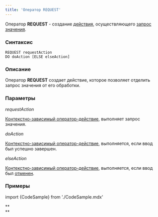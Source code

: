 ```yaml
---
title: 'Оператор REQUEST'
---
```


Оператор **REQUEST** - создание [действия](Действия.md), осуществляющего [запрос значения](Запрос_значения_REQUEST.md).

### Синтаксис

    REQUEST requestAction 
    DO doAction [ELSE elseAction]

### Описание

Оператор **REQUEST** создает действие, которое позволяет отделить запрос значения от его обработки.

### Параметры

*requestAction*

[Контекстно-зависимый оператор-действие](Операторы-действия.md), выполняет запрос значения.

*doAction*

[Контекстно-зависимый оператор-действие](Операторы-действия.md), выполняется, если ввод был успешно завершен.

*elseAction*

[Контекстно-зависимый оператор-действие](Операторы-действия.md), выполняется, если ввод был [отменен](Ввод_значения.md#result).

### Примеры

import {CodeSample} from './CodeSample.mdx'

<CodeSample url="https://ru-documentation.lsfusion.org/sample?file=ActionSample&block=request"/>

**  
**
